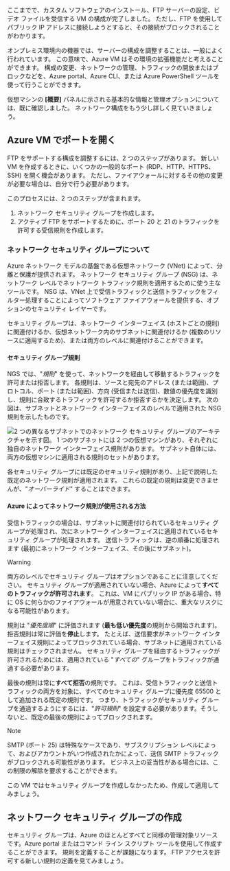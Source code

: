 ここまでで、カスタム ソフトウェアのインストール、FTP サーバーの設定、ビデオ ファイルを受信する VM の構成が完了しました。 ただし、FTP を使用してパブリック IP アドレスに接続しようとすると、その接続がブロックされることがわかります。 

オンプレミス環境内の機器では、サーバーの構成を調整することは、一般によく行われています。 この意味で、Azure VM はその環境の拡張機能だと考えることができます。 構成の変更、ネットワークの管理、トラフィックの開放またはブロックなどを、Azure portal、Azure CLI、または Azure PowerShell ツールを使って行うことができます。

仮想マシンの **[概要]** パネルに示される基本的な情報と管理オプションについては、既に確認しました。 ネットワーク構成をもう少し詳しく見ていきましょう。

## <a name="opening-ports-in-azure-vms"></a>Azure VM でポートを開く

<!-- TODO: Azure portal is inconsistent here in applying the NSG.
By default, new VMs are locked down. 

Apps can make outgoing requests, but the only inbound traffic allowed is from the virtual network (e.g. other resources on the same local network), and from Azure's Load Balancer (probe checks). -->

FTP をサポートする構成を調整するには、2 つのステップがあります。 新しい VM を作成するときに、いくつかの一般的なポート (RDP、HTTP、HTTPS、SSH) を開く機会があります。 ただし、ファイアウォールに対するその他の変更が必要な場合は、自分で行う必要があります。

このプロセスには、2 つのステップが含まれます。

1. ネットワーク セキュリティ グループを作成します。
2. アクティブ FTP をサポートするために、ポート 20 と 21 のトラフィックを許可する受信規則を作成します。

### <a name="what-is-a-network-security-group"></a>ネットワーク セキュリティ グループについて

Azure ネットワーク モデルの基盤である仮想ネットワーク (VNet) によって、分離と保護が提供されます。 ネットワーク セキュリティ グループ (NSG) は、ネットワーク レベルでネットワーク トラフィック規則を適用するために使う主なツールです。 NSG は、VNet 上で受信トラフィックと送信トラフィックをフィルター処理することによってソフトウェア ファイアウォールを提供する、オプションのセキュリティ レイヤーです。 

セキュリティ グループは、ネットワーク インターフェイス (ホストごとの規則) に関連付けるか、仮想ネットワーク内のサブネットに関連付けるか (複数のリソースに適用するため)、または両方のレベルに関連付けることができます。 

#### <a name="security-group-rules"></a>セキュリティ グループ規則

NGS では、"_規則_" を使って、ネットワークを経由して移動するトラフィックを許可または拒否します。 各規則は、ソースと宛先のアドレス (または範囲)、プロトコル、ポート (または範囲)、方向 (受信または送信)、数値の優先度を識別し、規則に合致するトラフィックを許可するか拒否するかを決定します。 次の図は、サブネットとネットワーク インターフェイスのレベルで適用された NSG 規則を示したものです。

![2 つの異なるサブネットでのネットワーク セキュリティ グループのアーキテクチャを示す図。 1 つのサブネットには 2 つの仮想マシンがあり、それぞれに独自のネットワーク インターフェイス規則があります。  サブネット自体には、両方の仮想マシンに適用される規則のセットがあります。](../media/7-nsg-rules.png)

各セキュリティ グループには既定のセキュリティ規則があり、上記で説明した既定のネットワーク規則が適用されます。 これらの既定の規則は変更できませんが、"_オーバーライド_" することはできます。

#### <a name="how-azure-uses-network-rules"></a>Azure によってネットワーク規則が使用される方法

受信トラフィックの場合は、サブネットに関連付けられているセキュリティ グループが処理され、次にネットワーク インターフェイスに適用されているセキュリティ グループが処理されます。 送信トラフィックは、逆の順番に処理されます (最初にネットワーク インターフェイス、その後にサブネット)。

> [!WARNING]
> 両方のレベルでセキュリティ グループはオプションであることに注意してください。 セキュリティ グループが適用されていない場合、Azure によって**すべてのトラフィックが許可されます**。 これは、VM にパブリック IP がある場合、特に OS に何らかのファイアウォールが用意されていない場合に、重大なリスクになる可能性があります。

規則は "_優先度順_" に評価されます (**最も低い優先度**の規則から開始されます)。 拒否規則は常に評価を**停止**します。 たとえば、送信要求がネットワーク インターフェイス規則によってブロックされている場合、サブネットに適用されている規則はチェックされません。 セキュリティ グループを経由するトラフィックが許可されるためには、適用されている "_すべての_" グループをトラフィックが通過する必要があります。

最後の規則は常に**すべて拒否**の規則です。 これは、受信トラフィックと送信トラフィックの両方を対象に、すべてのセキュリティ グループに優先度 65500 として追加される既定の規則です。 つまり、トラフィックがセキュリティ グループを通過するようにするには、"_許可規則_" を設定する必要があります。そうしないと、既定の最後の規則によってブロックされます。

> [!NOTE]
> SMTP (ポート 25) は特殊なケースであり、サブスクリプション レベルによって、およびアカウントがいつ作成されたかによって、送信 SMTP トラフィックがブロックされる可能性があります。 ビジネス上の妥当性がある場合には、この制限の解除を要求することができます。

この VM ではセキュリティ グループを作成しなかったため、作成して適用してみましょう。

## <a name="creating-network-security-groups"></a>ネットワーク セキュリティ グループの作成

セキュリティ グループは、Azure のほとんどすべてと同様の管理対象リソースです。Azure portal またはコマンド ライン スクリプト ツールを使用して作成することができます。 規則を定義することが課題になります。 FTP アクセスを許可する新しい規則の定義を見てみましょう。